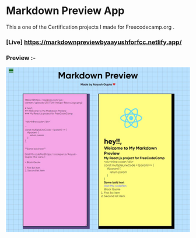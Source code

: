 # Markdown Preview App

This a one of the Certification projects I made for Freecodecamp.org .

### [Live] https://markdownpreviewbyaayushforfcc.netlify.app/

### Preview :-
![Preview](./public/preview.jpg)
